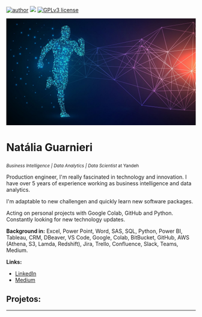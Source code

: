 [![author](https://img.shields.io/badge/author-NataliaGuarnieri-red.svg)](www.linkedin.com/in/nataliaguarnieri) 
[![](https://img.shields.io/badge/python-3.7+-blue.svg)](https://www.python.org/downloads/release/python-365/) 
[![GPLv3 license](https://img.shields.io/badge/License-GPLv3-blue.svg)](http://perso.crans.org/besson/LICENSE.html) 

<p align="center">
  <img src="nati.jpg" >
</p>

# Natália Guarnieri
<sub>*Business Intelligence | Data Analytics | Data Scientist* at Yandeh</sub>

Production engineer, I'm really fascinated in technology and innovation. I have over 5 years of experience working as business intelligence and data analytics.

I'm adaptable to new challengen and quickly learn new software packages.

Acting on personal projects with Google Colab, GitHub and Python. Constantly looking for new technology updates.


**Background in:** Excel, Power Point, Word, SAS, SQL, Python, Power BI, Tableau, CRM, DBeaver, VS Code, Google, Colab, BitBucket, GitHub, AWS 
(Athena, S3, Lamda, Redshift), Jira, Trello, Confluence, Slack, Teams, Medium. 


**Links:**
* [LinkedIn](www.linkedin.com/in/nataliaguarnieri)
* [Medium](https://medium.com/@natalia.calado)


## Projetos:

---
